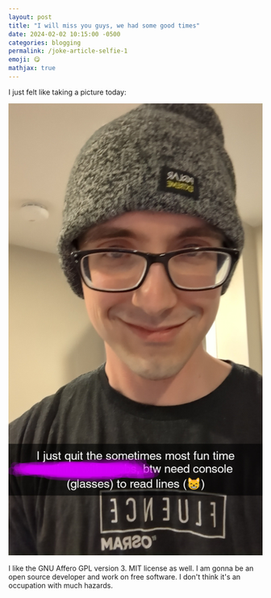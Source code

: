 ```yaml
---
layout: post
title: "I will miss you guys, we had some good times"
date: 2024-02-02 10:15:00 -0500
categories: blogging
permalink: /joke-article-selfie-1
emoji: 😋
mathjax: true
---
```


I just felt like taking a picture today:

![Importing the notes into Anki](assets/selfie_one.png)

I like the GNU Affero GPL version 3. MIT license as well. I am gonna be an open source developer and work on free software. I don't think it's an occupation with much hazards.
